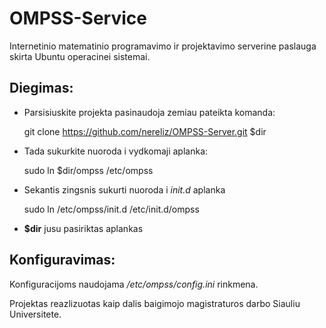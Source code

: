 OMPSS-Service
==============

Internetinio matematinio programavimo ir projektavimo serverine paslauga skirta Ubuntu operacinei sistemai. 

Diegimas:
--------------
* Parsisiuskite projekta pasinaudoja zemiau pateikta komanda:

  git clone https://github.com/nereliz/OMPSS-Server.git $dir

* Tada sukurkite nuoroda i vydkomaji aplanka:

  sudo ln $dir/ompss /etc/ompss

* Sekantis zingsnis sukurti nuoroda i *init.d* aplanka

  sudo ln /etc/ompss/init.d /etc/init.d/ompss

* **$dir** jusu pasiriktas aplankas


Konfiguravimas:
--------------

Konfiguracijoms naudojama */etc/ompss/config.ini* rinkmena.

Projektas reazlizuotas kaip dalis baigimojo magistraturos darbo Siauliu Universitete.
